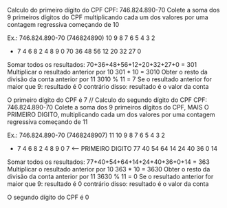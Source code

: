 Calculo do primeiro dígito do CPF
CPF: 746.824.890-70
Colete a soma dos 9 primeiros dígitos do CPF
multiplicando cada um dos valores por uma
contagem regressiva começando de 10

Ex.:  746.824.890-70 (746824890)
   10  9  8  7  6  5  4  3  2
*  7   4  6  8  2  4  8  9  0
   70  36 48 56 12 20 32 27 0

Somar todos os resultados: 
70+36+48+56+12+20+32+27+0 = 301
Multiplicar o resultado anterior por 10
301 * 10 = 3010
Obter o resto da divisão da conta anterior por 11
3010 % 11 = 7
Se o resultado anterior for maior que 9:
    resultado é 0
contrário disso:
    resultado é o valor da conta

O primeiro dígito do CPF é 7
//
Calculo do segundo dígito do CPF
CPF: 746.824.890-70
Colete a soma dos 9 primeiros dígitos do CPF,
MAIS O PRIMEIRO DIGITO,
multiplicando cada um dos valores por uma
contagem regressiva começando de 11

Ex.:  746.824.890-70 (7468248907)
   11 10  9  8  7  6  5  4  3  2
*  7   4  6  8  2  4  8  9  0  7 <-- PRIMEIRO DIGITO
   77 40 54 64 14 24 40 36  0 14

Somar todos os resultados:
77+40+54+64+14+24+40+36+0+14 = 363
Multiplicar o resultado anterior por 10
363 * 10 = 3630
Obter o resto da divisão da conta anterior por 11
3630 % 11 = 0
Se o resultado anterior for maior que 9:
    resultado é 0
contrário disso:
    resultado é o valor da conta

O segundo dígito do CPF é 0